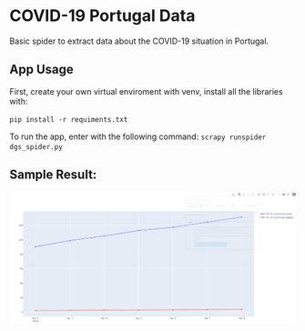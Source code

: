 # COVID-19 Portugal Data
Basic spider to extract data about the COVID-19 situation in Portugal.

## App Usage
First, create your own virtual enviroment with venv, install
all the libraries with:

`pip install -r requiments.txt`

To run the app, enter with the following command:
`scrapy runspider dgs_spider.py`

## Sample Result:
![alt](resultApp.png)

